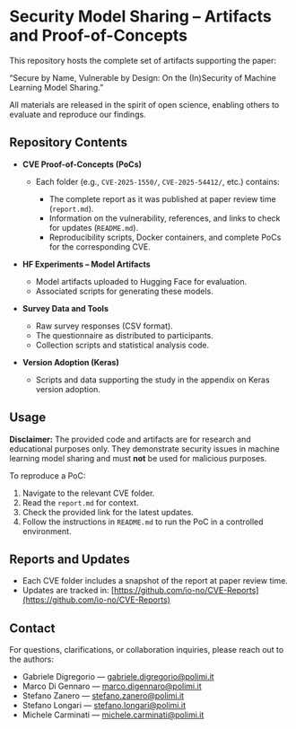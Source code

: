 # Security Model Sharing – Artifacts and Proof-of-Concepts
This repository hosts the complete set of artifacts supporting the paper:

“Secure by Name, Vulnerable by Design: On the (In)Security of Machine Learning Model Sharing.”

All materials are released in the spirit of open science, enabling others to evaluate and reproduce our findings.

## Repository Contents

* **CVE Proof-of-Concepts (PoCs)**

  * Each folder (e.g., `CVE-2025-1550/`, `CVE-2025-54412/`, etc.) contains:

    * The complete report as it was published at paper review time (`report.md`).
    * Information on the vulnerability, references, and links to check for updates (`README.md`).    
    * Reproducibility scripts, Docker containers, and complete PoCs for the corresponding CVE.

* **HF Experiments – Model Artifacts**

  * Model artifacts uploaded to Hugging Face for evaluation.
  * Associated scripts for generating these models.

* **Survey Data and Tools**

  * Raw survey responses (CSV format).
  * The questionnaire as distributed to participants.
  * Collection scripts and statistical analysis code.

* **Version Adoption (Keras)**

  * Scripts and data supporting the study in the appendix on Keras version adoption.

## Usage

**Disclaimer:** The provided code and artifacts are for research and educational purposes only.
They demonstrate security issues in machine learning model sharing and must **not** be used for malicious purposes.

To reproduce a PoC:

1. Navigate to the relevant CVE folder.
2. Read the `report.md` for context.
3. Check the provided link for the latest updates.
4. Follow the instructions in `README.md` to run the PoC in a controlled environment.

## Reports and Updates

* Each CVE folder includes a snapshot of the report at paper review time.
* Updates are tracked in:
  [https://github.com/io-no/CVE-Reports](https://github.com/io-no/CVE-Reports)


## Contact
For questions, clarifications, or collaboration inquiries, please reach out to the authors:

* Gabriele Digregorio — [gabriele.digregorio@polimi.it](mailto:gabriele.digregorio@polimi.it)
* Marco Di Gennaro — [marco.digennaro@polimi.it](mailto:marco.digennaro@polimi.it)
* Stefano Zanero — [stefano.zanero@polimi.it](mailto:stefano.zanero@polimi.it)
* Stefano Longari — [stefano.longari@polimi.it](mailto:stefano.longari@polimi.it)
* Michele Carminati — [michele.carminati@polimi.it](mailto:michele.carminati@polimi.it)

